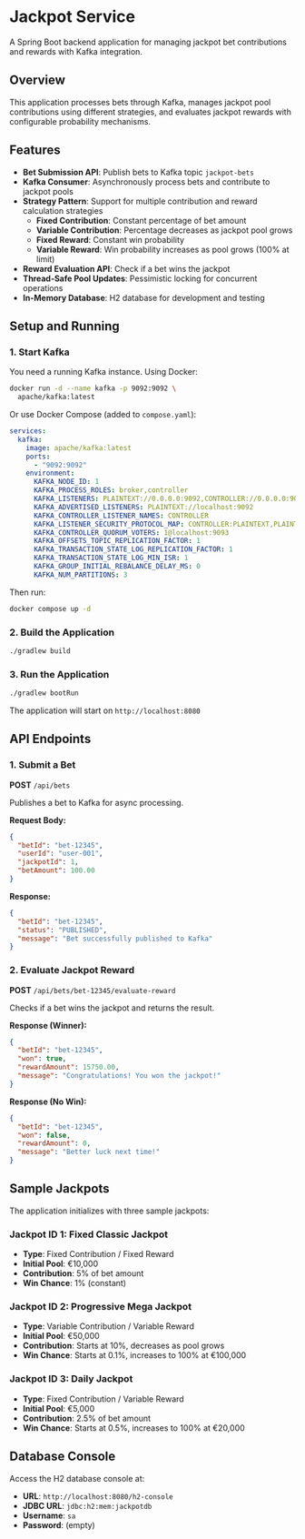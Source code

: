 # Jackpot Service

A Spring Boot backend application for managing jackpot bet contributions and rewards with Kafka integration.

## Overview

This application processes bets through Kafka, manages jackpot pool contributions using different strategies, and evaluates jackpot rewards with configurable probability mechanisms.

## Features

- **Bet Submission API**: Publish bets to Kafka topic `jackpot-bets`
- **Kafka Consumer**: Asynchronously process bets and contribute to jackpot pools
- **Strategy Pattern**: Support for multiple contribution and reward calculation strategies
  - **Fixed Contribution**: Constant percentage of bet amount
  - **Variable Contribution**: Percentage decreases as jackpot pool grows
  - **Fixed Reward**: Constant win probability
  - **Variable Reward**: Win probability increases as pool grows (100% at limit)
- **Reward Evaluation API**: Check if a bet wins the jackpot
- **Thread-Safe Pool Updates**: Pessimistic locking for concurrent operations
- **In-Memory Database**: H2 database for development and testing

## Setup and Running

### 1. Start Kafka

You need a running Kafka instance. Using Docker:

```bash
docker run -d --name kafka -p 9092:9092 \
  apache/kafka:latest
```

Or use Docker Compose (added to `compose.yaml`):

```yaml
services:
  kafka:
    image: apache/kafka:latest
    ports:
      - "9092:9092"
    environment:
      KAFKA_NODE_ID: 1
      KAFKA_PROCESS_ROLES: broker,controller
      KAFKA_LISTENERS: PLAINTEXT://0.0.0.0:9092,CONTROLLER://0.0.0.0:9093
      KAFKA_ADVERTISED_LISTENERS: PLAINTEXT://localhost:9092
      KAFKA_CONTROLLER_LISTENER_NAMES: CONTROLLER
      KAFKA_LISTENER_SECURITY_PROTOCOL_MAP: CONTROLLER:PLAINTEXT,PLAINTEXT:PLAINTEXT
      KAFKA_CONTROLLER_QUORUM_VOTERS: 1@localhost:9093
      KAFKA_OFFSETS_TOPIC_REPLICATION_FACTOR: 1
      KAFKA_TRANSACTION_STATE_LOG_REPLICATION_FACTOR: 1
      KAFKA_TRANSACTION_STATE_LOG_MIN_ISR: 1
      KAFKA_GROUP_INITIAL_REBALANCE_DELAY_MS: 0
      KAFKA_NUM_PARTITIONS: 3
```

Then run:
```bash
docker compose up -d
```

### 2. Build the Application

```bash
./gradlew build
```

### 3. Run the Application

```bash
./gradlew bootRun
```

The application will start on `http://localhost:8080`

## API Endpoints

### 1. Submit a Bet

**POST** `/api/bets`

Publishes a bet to Kafka for async processing.

**Request Body:**
```json
{
  "betId": "bet-12345",
  "userId": "user-001",
  "jackpotId": 1,
  "betAmount": 100.00
}
```

**Response:**
```json
{
  "betId": "bet-12345",
  "status": "PUBLISHED",
  "message": "Bet successfully published to Kafka"
}
```

### 2. Evaluate Jackpot Reward

**POST** `/api/bets/bet-12345/evaluate-reward`

Checks if a bet wins the jackpot and returns the result.

**Response (Winner):**
```json
{
  "betId": "bet-12345",
  "won": true,
  "rewardAmount": 15750.00,
  "message": "Congratulations! You won the jackpot!"
}
```

**Response (No Win):**
```json
{
  "betId": "bet-12345",
  "won": false,
  "rewardAmount": 0,
  "message": "Better luck next time!"
}
```

## Sample Jackpots

The application initializes with three sample jackpots:

### Jackpot ID 1: Fixed Classic Jackpot
- **Type**: Fixed Contribution / Fixed Reward
- **Initial Pool**: €10,000
- **Contribution**: 5% of bet amount
- **Win Chance**: 1% (constant)

### Jackpot ID 2: Progressive Mega Jackpot
- **Type**: Variable Contribution / Variable Reward
- **Initial Pool**: €50,000
- **Contribution**: Starts at 10%, decreases as pool grows
- **Win Chance**: Starts at 0.1%, increases to 100% at €100,000

### Jackpot ID 3: Daily Jackpot
- **Type**: Fixed Contribution / Variable Reward
- **Initial Pool**: €5,000
- **Contribution**: 2.5% of bet amount
- **Win Chance**: Starts at 0.5%, increases to 100% at €20,000

## Database Console

Access the H2 database console at:
- **URL**: `http://localhost:8080/h2-console`
- **JDBC URL**: `jdbc:h2:mem:jackpotdb`
- **Username**: `sa`
- **Password**: (empty)